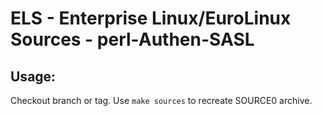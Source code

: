 # ELS - Enterprise Linux/EuroLinux Sources - perl-Authen-SASL
 
## Usage:
  Checkout branch or tag. Use `make sources` to recreate  SOURCE0 archive.
